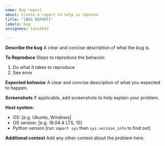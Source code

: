 ```yaml
---
name: Bug report
about: Create a report to help us improve
title: "[BUG REPORT]"
labels: bug
assignees: tazz4943

---
```


**Describe the bug**
A clear and concise description of what the bug is.

**To Reproduce**
Steps to reproduce the behavior:
1. Do what it takes to reproduce
2. See error

**Expected behavior**
A clear and concise description of what you expected to happen.

**Screenshots**
If applicable, add screenshots to help explain your problem.

**Host system:**
 - OS: [e.g. Ubuntu, Windows]
 - OS version: [e.g. 18.04.4 LTS, 10]
 - Python version [run `import sys` then `sys.version_info` to find out] 

**Additional context**
Add any other context about the problem here.
